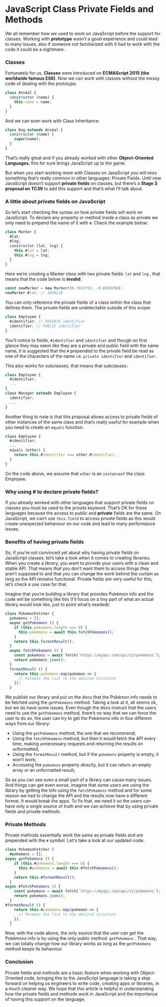 # JavaScript Class Private Fields and Methods

We all remember how we used to work on JavaScript before the support for classes. Working with **prototype** wasn’t a good experience and could lead to many issues, also if someone not familiarized with it had to work with the code it could be a nightmare.

### Classes
Fortunately for us, **Classes** were introduced on **ECMAScript 2015 (the worldwide famous ES6)**. Now we can work with classes without the messy code of dealing with the prototype.

```javascript
class Animal {
  constructor (name) {
    this.name = name;
  }
}
```
And we can even work with Class Inheritance:
```javascript
class Dog extends Animal {
  constructor (name) {
    super(name);
  }
}
```

That’s really great and if you already worked with other **Object-Oriented Languages**, this for sure brings JavaScript up to the game.

But when you start working more with Classes on JavaScript you will miss something that’s really common in other languages: Private Fields. Until now JavaScript doesn’t support **private fields** on classes, but there’s a **Stage 3 proposal on TC39** to add this support and that’s what I’ll talk about.

### A little about private fields on JavaScript
So let’s start checking the syntax on how private fields will work on JavaScript. To declare any property or method inside a class as private we only need to prepend the name of it with `#`. Check the example below:
```javascript
class Marker {
  #lat;
  #lng;
  constructor (lat, lng) {
    this.#lat = lat;
    this.#lng = lng;
  }
}
```
Here we’re creating a Marker class with two private fields: `lat` and `lng` , that means that the code below is **invalid**:
```javascript
const newMarker = new Marker(38.7652793, -9.0958296);
newMarker.#lat; // INVALID
```
You can only reference the private fields of a class within the class that defines them. The private fields are undetectable outside of this scope:
```javascript
class Employee {
  #identifier; // PRIVATE identifier
  identifier; // PUBLIC identifier
}
```
You'll notice to fields, `#identifier` and `identifier` and though on first glance they may seem like they are a private and public field with the same name, it is suggested that the `#` prepended to the private field be read as one of the characters of the name i.e. `private identifier` and `identifier`. 

This also works for subclasses, that means that subclasses:
```javascript
class Employee {
  #identifier;
  ...
}
class Manager extends Employee {
  identifier;
  ...
}
```
Another thing to note is that this proposal allows access to private fields of other instances of the same class and that’s really useful for example when you need to create an `equals` function:
```javascript
class Employee {
  #identifier;
  ...
  equals (other) {
    return this.#identifier === other.#identifier;
  }
}
```
On the code above, we assume that `other` is an `instanceof` the class Employee.

### Why using # to declare private fields?
If you already worked with other languages that support private fields on classes you must be used to the private keyword. That’s OK for these languages because the access to public and **private** fields are the same. On JavaScript, we can’t use `this.field` to access private fields as this would create unexpected behaviour on our code and lead to many performance issues.

### Benefits of having private fields
So, if you’re not convinced yet about why having private fields on JavaScript classes, let’s take a look when it comes to creating libraries. When you create a library, you want to provide your users with a clean and stable API. That means that you don’t want them to access things they aren’t supposed to and that you can change the work behind the curtain as long as the API remains functional. Private fields are very useful for this, let’s check a use case for that. 

Imagine that you’re building a library that provides Pokémon info and the code will be something like this (I’ll focus on a tiny part of what an actual library would look like, just to point what’s needed):
```javascript
class PokemonFetcher {
  pokemons = [];
  async getPokemons () {
    if (this.pokemons.length === 0) {
      this.pokemons = await this.fetchPokemons();
    }
    return this.formatResult();
  }
  async fetchPokemons () {
    const pokemons = await fetch(`https://myapi.com/api/v1/pokemons`);
    return pokemons.json();
  }
  formatResult () {
    return this.pokemons.map(pokemon => {
      // Formats the list to the desired structure
    });
  }
```
We publish our library and put on the docs that the Pokémon info needs to be fetched using the `getPokemons` method. Taking a look at it, all seems ok, but we do have some issues. Even though the docs instruct that the users need to use the `getPokemons` method, there’s no way that we can force the user to do so, the user can try to get the Pokémons info in four different ways from our library:

- Using the `getPokemons` method, the one that we recommend;
- Using the `fetchPokemons` method, but then it would fetch the API every time, making unnecessary requests and returning the results on unformatted;
- Using the `formatResult` method, but if the `pokemons` property is empty, it won’t work;
- Accessing the `pokemons` property directly, but it can return an empty array or an unformatted result;

So as you can see even a small part of a library can cause many issues. And things can get even worse, imagine that some users are using the library by getting the info using the `fetchPokemons` method and for some reason we had to change the API and the results now have a different format. It would break the apps. To fix that, we need it so the users can have only a single source of truth and we can achieve that by using private fields and private methods.

### Private Methods
Private methods essentially work the same as private fields and are prepended with the `#` symbol. Let's take a look at our updated code:
```javascript
class PokemonFetcher {
  #pokemons = [];
async getPokemons () {
    if (this.#pokemons.length === 0) {
      this.#pokemons = await this.#fetchPokemons();
    }
    return this.#formatResult();
  }
async #fetchPokemons () {
    const pokemons = await fetch(`https://myapi.com/api/v1/pokemons`);
    return pokemons.json();
  }
#formatResult () {
    return this.#pokemons.map(pokemon => {
      // Formats the list to the desired structure
    });
  }
```
Now, with the code above, the only source that the user can get the Pokémons info is by using the only public method: `getPokemons` . That way, we can totally change how our library works as long as the `getPokemons` method keeps its behaviour.

### Conclusion
Private fields and methods are a basic feature when working with Object-Oriented code, bringing this to the JavaScript language is taking a step forward on helping us engineers to write code, creating apps or libraries, in a much cleaner way. We hope that this article is helpful in understanding how the private fields and methods work in JavaScript and the importance of having this support on the language.
